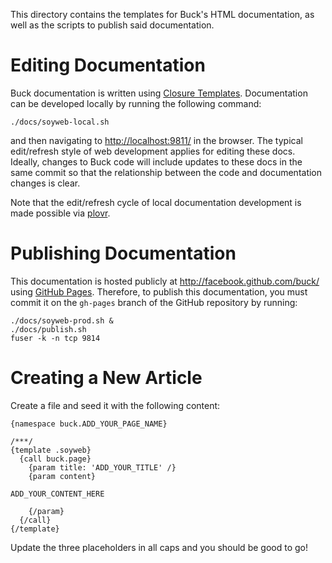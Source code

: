 This directory contains the templates for Buck's HTML documentation,
as well as the scripts to publish said documentation.

Editing Documentation
=====================
Buck documentation is written using
[Closure Templates](https://developers.google.com/closure/templates/).
Documentation can be developed locally by running the following command:

    ./docs/soyweb-local.sh

and then navigating to <http://localhost:9811/> in the browser. The typical
edit/refresh style of web development applies for editing these docs.
Ideally, changes to Buck code will include updates to these docs in the same
commit so that the relationship between the code and documentation changes is
clear.

Note that the edit/refresh cycle of local documentation development is made
possible via [plovr](http://plovr.com/soyweb.html).


Publishing Documentation
========================

This documentation is hosted publicly at <http://facebook.github.com/buck/>
using [GitHub Pages](http://pages.github.com/).
Therefore, to publish this documentation, you must commit it on the
`gh-pages` branch of the GitHub repository by running:

    ./docs/soyweb-prod.sh &
    ./docs/publish.sh
    fuser -k -n tcp 9814

Creating a New Article
======================

Create a file and seed it with the following content:

    {namespace buck.ADD_YOUR_PAGE_NAME}

    /***/
    {template .soyweb}
      {call buck.page}
        {param title: 'ADD_YOUR_TITLE' /}
        {param content}

    ADD_YOUR_CONTENT_HERE

        {/param}
      {/call}
    {/template}

Update the three placeholders in all caps and you should be good to go!
